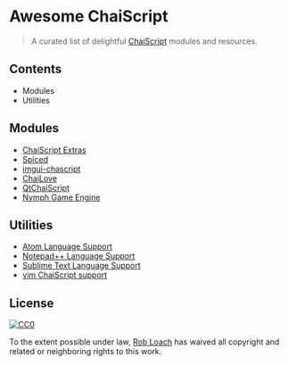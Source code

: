 # Awesome ChaiScript

> A curated list of delightful [ChaiScript](http://chaiscript.com) modules and resources.

## Contents

- Modules
- Utilities

## Modules

- [ChaiScript Extras](https://github.com/ChaiScript/ChaiScript_Extras)
- [Spiced](https://github.com/ChaiScript/Spiced)
- [imgui-chascript](https://github.com/JuJuBoSc/imgui-chaiscript)
- [ChaiLove](https://github.com/RobLoach/ChaiLove)
- [QtChaiScript](https://github.com/facontidavide/QtChaiScript)
- [Nymph Game Engine](https://github.com/sainteos/nymph-game-engine)

## Utilities

- [Atom Language Support](https://github.com/marty1885/language-chaiscript)
- [Notepad++ Language Support](https://github.com/ChaiScript/npp-chaiscript)
- [Sublime Text Language Support](https://github.com/ChaiScript/sublimetext-chaiscript)
- [vim ChaiScript support](https://github.com/ChaiScript/vim-chaiscript)

## License

[![CC0](http://mirrors.creativecommons.org/presskit/buttons/88x31/svg/cc-zero.svg)](https://creativecommons.org/publicdomain/zero/1.0/)

To the extent possible under law, [Rob Loach](http://robloach.net) has waived all copyright and related or neighboring rights to this work.

